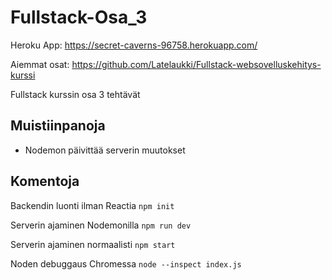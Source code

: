 # Fullstack-Osa_3

Heroku App: https://secret-caverns-96758.herokuapp.com/

Aiemmat osat: https://github.com/Latelaukki/Fullstack-websovelluskehitys-kurssi

Fullstack kurssin osa 3 tehtävät

## Muistiinpanoja

* Nodemon päivittää serverin muutokset 

## Komentoja

Backendin luonti ilman Reactia `npm init`

Serverin ajaminen Nodemonilla `npm run dev`

Serverin ajaminen normaalisti `npm start`

Noden debuggaus Chromessa `node --inspect index.js`
